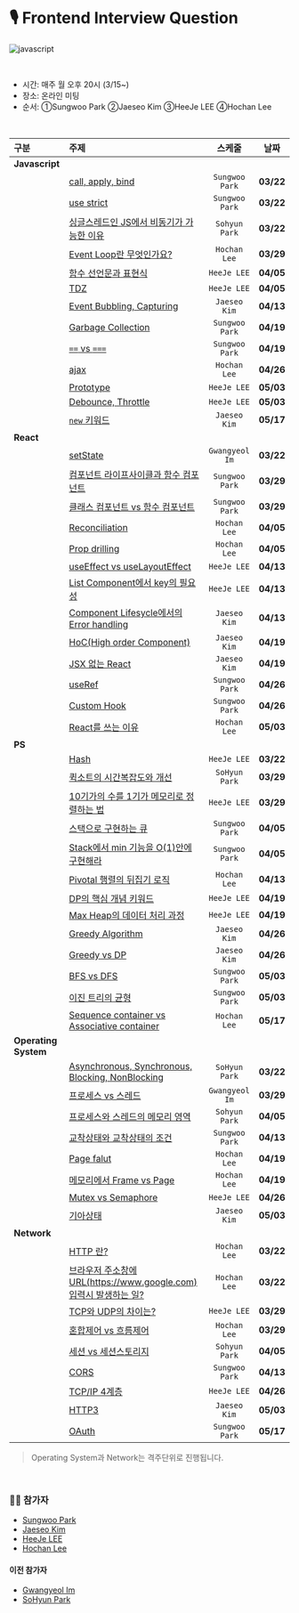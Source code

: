 # 🎙 Frontend Interview Question
![javascript](https://img.shields.io/badge/Javascript-Interview-blue?logo=javascript)

<br>

- 시간: 매주 월 오후 20시 (3/15~)
- 장소: 온라인 미팅
- 순서: ①Sungwoo Park ②Jaeseo Kim ③HeeJe LEE ④Hochan Lee

<br>

| 구분 | 주제 | 스케줄 | 날짜 |
|:---|:---|:---:|:---:|
| __Javascript__ | | | |
| | [call, apply, bind](https://github.com/fe-interview-study/interview-question/issues/7) | `Sungwoo Park` | __03/22__ |
| | [use strict](https://github.com/fe-interview-study/interview-question/issues/18) | `Sungwoo Park` | __03/22__ |
| | [싱글스레드인 JS에서 비동기가 가능한 이유](https://github.com/fe-interview-study/interview-question/issues/7) | `Sohyun Park` | __03/22__ |
| | [Event Loop란 무엇인가요?](https://github.com/fe-interview-study/interview-question/issues/10) | `Hochan Lee` | __03/29__ |
| | [함수 선언문과 표현식](https://github.com/fe-interview-study/interview-question/issues/17) | `HeeJe LEE` | __04/05__ |
| | [TDZ](https://github.com/fe-interview-study/interview-question/issues/22) | `HeeJe LEE` | __04/05__ |
| | [Event Bubbling, Capturing](https://github.com/fe-interview-study/interview-question/issues/28) | `Jaeseo Kim` | __04/13__ |
| | [Garbage Collection](https://github.com/fe-interview-study/interview-question/issues/32) | `Sungwoo Park` | __04/19__ |
| | [`==` vs `===`](https://github.com/fe-interview-study/interview-question/issues/38) | `Sungwoo Park` | __04/19__ |
| | [ajax](https://github.com/fe-interview-study/interview-question/issues/39) | `Hochan Lee` | __04/26__ |
| | [Prototype](https://github.com/fe-interview-study/interview-question/issues/48) | `HeeJe LEE` | __05/03__ |
| | [Debounce, Throttle](https://github.com/fe-interview-study/interview-question/issues/53) | `HeeJe LEE` | __05/03__ |
| | [`new` 키워드](https://github.com/fe-interview-study/interview-question/issues/55) | `Jaeseo Kim` | __05/17__ |
| __React__ | | | |
| | [setState](https://github.com/fe-interview-study/interview-question/issues/5) | `Gwangyeol Im` | __03/22__ |
| | [컴포넌트 라이프사이클과 함수 컴포넌트](https://github.com/fe-interview-study/interview-question/issues/13) | `Sungwoo Park` | __03/29__ |
| | [클래스 컴포넌트 vs 함수 컴포넌트](https://github.com/fe-interview-study/interview-question/issues/15) | `Sungwoo Park` | __03/29__ |
| | [Reconciliation](https://github.com/fe-interview-study/interview-question/issues/21) | `Hochan Lee` | __04/05__ |
| | [Prop drilling](https://github.com/fe-interview-study/interview-question/issues/23) | `Hochan Lee` | __04/05__ |
| | [useEffect vs useLayoutEffect](https://github.com/fe-interview-study/interview-question/issues/25) | `HeeJe LEE` | __04/13__ |
| | [List Component에서 key의 필요성](https://github.com/fe-interview-study/interview-question/issues/30) | `HeeJe LEE` | __04/13__ |
| | [Component Lifesycle에서의 Error handling](https://github.com/fe-interview-study/interview-question/issues/31) | `Jaeseo Kim` | __04/13__ |
| | [HoC(High order Component)](https://github.com/fe-interview-study/interview-question/issues/33) | `Jaeseo Kim` | __04/19__ |
| | [JSX 없는 React](https://github.com/fe-interview-study/interview-question/issues/37) | `Jaeseo Kim` | __04/19__ |
| | [useRef](https://github.com/fe-interview-study/interview-question/issues/40) | `Sungwoo Park` | __04/26__ |
| | [Custom Hook](https://github.com/fe-interview-study/interview-question/issues/52) | `Sungwoo Park` | __04/26__ |
| | [React를 쓰는 이유](https://github.com/fe-interview-study/interview-question/issues/51) | `Hochan Lee` | __05/03__ |
| __PS__ | | | |
| | [Hash](https://github.com/fe-interview-study/interview-question/issues/1) | `HeeJe LEE` | __03/22__ |
| | [퀵소트의 시간복잡도와 개선](https://github.com/fe-interview-study/interview-question/issues/12) | `SoHyun Park` | __03/29__ |
| | [10기가의 수를 1기가 메모리로 정렬하는 법](https://github.com/fe-interview-study/interview-question/issues/16) | `HeeJe LEE` | __03/29__ |
| | [스택으로 구현하는 큐](https://github.com/fe-interview-study/interview-question/issues/19) | `Sungwoo Park` | __04/05__ |
| | [Stack에서 min 기능을 O(1)안에 구현해라](https://github.com/fe-interview-study/interview-question/issues/27) | `Sungwoo Park` | __04/05__ |
| | [Pivotal 행렬의 뒤집기 로직](https://github.com/fe-interview-study/interview-question/issues/29) | `Hochan Lee` | __04/13__ |
| | [DP의 핵심 개념 키워드](https://github.com/fe-interview-study/interview-question/issues/35) | `HeeJe LEE` | __04/19__ |
| | [Max Heap의 데이터 처리 과정](https://github.com/fe-interview-study/interview-question/issues/44) | `HeeJe LEE` | __04/19__ |
| | [Greedy Algorithm](https://github.com/fe-interview-study/interview-question/issues/41) | `Jaeseo Kim` | __04/26__ |
| | [Greedy vs DP](https://github.com/fe-interview-study/interview-question/issues/46) | `Jaeseo Kim` | __04/26__ |
| | [BFS vs DFS](https://github.com/fe-interview-study/interview-question/issues/50) | `Sungwoo Park` | __05/03__ |
| | [이진 트리의 균형](https://github.com/fe-interview-study/interview-question/issues/58) | `Sungwoo Park` | __05/03__ |
| | [Sequence container vs Associative container ](https://github.com/fe-interview-study/interview-question/issues/56) | `Hochan Lee` | __05/17__ |
| __Operating System__ | | | |
| | [Asynchronous, Synchronous, Blocking, NonBlocking](https://github.com/fe-interview-study/interview-question/issues/6) | `SoHyun Park` | __03/22__ |
| | [프로세스 vs 스레드](https://github.com/fe-interview-study/interview-question/issues/11) | `Gwangyeol Im` | __03/29__ |
| | [프로세스와 스레드의 메모리 영역](https://github.com/fe-interview-study/interview-question/issues/20) | `Sohyun Park` | __04/05__ |
| | [교착상태와 교착상태의 조건](https://github.com/fe-interview-study/interview-question/issues/36) | `Sungwoo Park` | __04/13__ |
| | [Page falut](https://github.com/fe-interview-study/interview-question/issues/34) | `Hochan Lee` | __04/19__ |
| | [메모리에서 Frame vs Page](https://github.com/fe-interview-study/interview-question/issues/43) | `Hochan Lee` | __04/19__ |
| | [Mutex vs Semaphore](https://github.com/fe-interview-study/interview-question/issues/47) | `HeeJe LEE` | __04/26__ |
| | [기아상태](https://github.com/fe-interview-study/interview-question/issues/49) | `Jaeseo Kim` | __05/03__ |
| __Network__ | | | |
| | [HTTP 란?](https://github.com/fe-interview-study/interview-question/issues/4) | `Hochan Lee` | __03/22__ |
| | [브라우저 주소창에 URL(https://www.google.com) 입력시 발생하는 일?](https://github.com/fe-interview-study/interview-question/issues/3) | `Hochan Lee` | __03/22__ |
| | [TCP와 UDP의 차이는?](https://github.com/fe-interview-study/interview-question/issues/9) | `HeeJe LEE` | __03/29__ |
| | [혼합제어 vs 흐름제어](https://github.com/fe-interview-study/interview-question/issues/14) | `Hochan Lee` | __03/29__ |
| | [세션 vs 세션스토리지](https://github.com/fe-interview-study/interview-question/issues/24) | `Sohyun Park` | __04/05__ |
| | [CORS](https://github.com/fe-interview-study/interview-question/issues/26) | `Sungwoo Park` | __04/13__ |
| | [TCP/IP 4계층](https://github.com/fe-interview-study/interview-question/issues/42) | `HeeJe LEE` | __04/26__ |
| | [HTTP3](https://github.com/fe-interview-study/interview-question/issues/54) | `Jaeseo Kim` | __05/03__ |
| | [OAuth](https://github.com/fe-interview-study/interview-question/issues/57) | `Sungwoo Park` | __05/17__ |

> Operating System과 Network는 격주단위로 진행됩니다.

<br>


### 👨‍💻 참가자
- [Sungwoo Park](https://github.com/cos18)
- [Jaeseo Kim](https://github.com/JaeSeoKim)
- [HeeJe LEE](https://github.com/holim0)
- [Hochan Lee](https://github.com/hochan222)

#### 이전 참가자
- [Gwangyeol Im](https://github.com/GwangYeol-Im)
- [SoHyun Park](https://github.com/pje1740)
